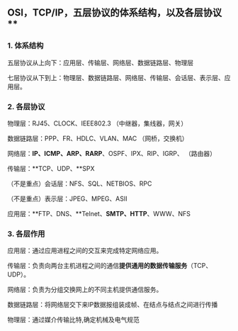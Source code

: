 ## OSI，TCP/IP，五层协议的体系结构，以及各层协议**

### 1. 体系结构

五层协议从上向下：应用层、传输层、网络层、数据链路层、物理层

七层协议从下到上：物理层、数据链路层、网络层、传输层、会话层、表示层、应用层。

### 2. 各层协议

物理层：RJ45、CLOCK、IEEE802.3   （中继器，集线器，网关） 

数据链路层：PPP、FR、HDLC、VLAN、MAC  （网桥，交换机） 

网络层：**IP、ICMP、ARP、RARP**、OSPF、IPX、RIP、IGRP、 （路由器） 

传输层：**TCP、UDP、**SPX 

（不是重点）会话层：NFS、SQL、NETBIOS、RPC 

（不是重点）表示层：JPEG、MPEG、ASII 

应用层：**FTP、DNS、**Telnet、**SMTP、HTTP**、WWW、NFS

### 3. 各层作用

应用层：通过应用进程之间的交互来完成特定网络应用。

传输层：负责向两台主机进程之间的通信**提供通用的数据传输服务**（TCP、UDP）。

网络层：负责为分组交换网上的不同主机提供通信服务。

数据链路层：将网络层交下来IP数据报组装成帧、在结点与结点之间进行传播

物理层：通过媒介传输比特,确定机械及电气规范